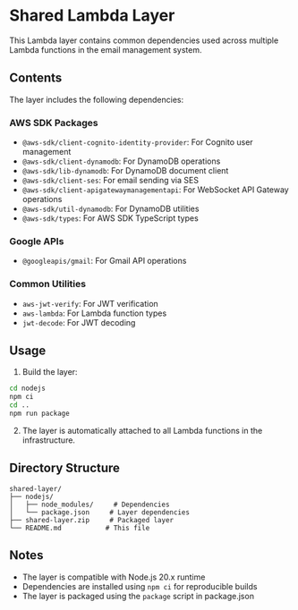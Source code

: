 # Shared Lambda Layer

This Lambda layer contains common dependencies used across multiple Lambda functions in the email management system.

## Contents

The layer includes the following dependencies:

### AWS SDK Packages
- `@aws-sdk/client-cognito-identity-provider`: For Cognito user management
- `@aws-sdk/client-dynamodb`: For DynamoDB operations
- `@aws-sdk/lib-dynamodb`: For DynamoDB document client
- `@aws-sdk/client-ses`: For email sending via SES
- `@aws-sdk/client-apigatewaymanagementapi`: For WebSocket API Gateway operations
- `@aws-sdk/util-dynamodb`: For DynamoDB utilities
- `@aws-sdk/types`: For AWS SDK TypeScript types

### Google APIs
- `@googleapis/gmail`: For Gmail API operations

### Common Utilities
- `aws-jwt-verify`: For JWT verification
- `aws-lambda`: For Lambda function types
- `jwt-decode`: For JWT decoding

## Usage

1. Build the layer:
```bash
cd nodejs
npm ci
cd ..
npm run package
```

2. The layer is automatically attached to all Lambda functions in the infrastructure.

## Directory Structure
```
shared-layer/
├── nodejs/
│   ├── node_modules/     # Dependencies
│   └── package.json     # Layer dependencies
├── shared-layer.zip     # Packaged layer
└── README.md           # This file
```

## Notes
- The layer is compatible with Node.js 20.x runtime
- Dependencies are installed using `npm ci` for reproducible builds
- The layer is packaged using the `package` script in package.json 